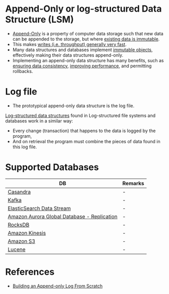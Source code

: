 # Append-Only or log-structured Data Structure (LSM)
- [Append-Only](https://en.wikipedia.org/wiki/Append-only) is a property of computer data storage such that new data can be appended to the storage, but where [existing data is immutable](https://en.wikipedia.org/wiki/Immutable_object).
- This makes [writes (i.e. throughput) generally very fast](../Scalability/LatencyThroughput.md).
- Many data structures and databases implement [immutable objects](https://en.wikipedia.org/wiki/Immutable_object), effectively making their data structures append-only. 
- Implementing an append-only data structure has many benefits, such as [ensuring data consistency](ReplicationAndDataConsistency.md), [improving performance](../Scalability/DBScalability.md), and permitting rollbacks.

# Log file
- The prototypical append-only data structure is the log file. 

[Log-structured data structures](../../3_DatabaseComponents/DataStructuresInDBs.md) found in Log-structured file systems and databases work in a similar way: 
- Every change (transaction) that happens to the data is logged by the program, 
- And on retrieval the program must combine the pieces of data found in this log file.

# Supported Databases

| DB                                                                                                                                 | Remarks |
|------------------------------------------------------------------------------------------------------------------------------------|---------|
| [Casandra](../../3_DatabaseComponents/NoSQL-Databases/ApacheCasandra.md)                                                           | -       |
| [Kafka](../../4_MessageBrokers/Kafka/Readme.md)                                                                                    | -       |
| [ElasticSearch Data Stream](../../3_DatabaseComponents/Search-Indexes/ElasticSearch/ElasticSearchDataStreams.md)                   | -       |
| [Amazon Aurora Global Database - Replication](../../../2_AWSComponents/6_DatabaseServices/AmazonRDS/AmazonAurora/AuroraGlobalDatabase.md) | -       |
| [RocksDB](../../3_DatabaseComponents/NoSQL-Databases/RocksDB.md)                                                                   | -       |
| [Amazon Kinesis](../../../2_AWSComponents/10_BigDataComponents/StreamProcessing/AmazonKinesis/Readme.md)                           | -       |
| [Amazon S3](../../../2_AWSComponents/7_StorageServices/3_ObjectStorageS3/Readme.md)                                                                | -       |
| [Lucene](../../3_DatabaseComponents/Search-Indexes/ApacheLucene.md)                                                                | -       |

# References
- [Building an Append-only Log From Scratch](https://eileen-code4fun.medium.com/building-an-append-only-log-from-scratch-e8712b49c924)
